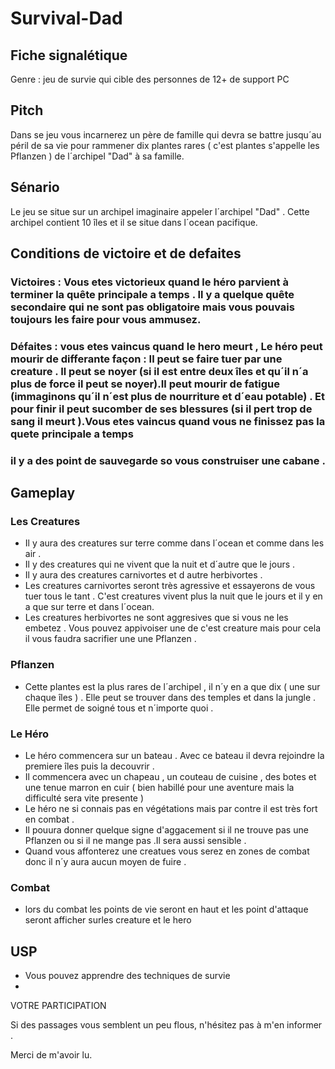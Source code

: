 # Survival-Dad 
## Fiche signalétique
Genre : jeu de survie qui cible des personnes de 12+  de support PC
## Pitch 
Dans se jeu vous incarnerez un père de famille qui devra se battre jusqu´au péril de sa vie pour rammener dix plantes rares ( c'est plantes  s'appelle les Pflanzen ) de l´archipel "Dad" à sa famille.
## Sénario
Le jeu se situe sur un archipel imaginaire appeler l´archipel "Dad" . Cette archipel contient 10 îles et il se situe dans l´ocean pacifique.
## Conditions de victoire et de defaites
### Victoires : Vous etes victorieux quand le héro parvient à terminer la quête principale a temps . Il y a quelque quête secondaire qui ne sont pas obligatoire mais vous pouvais toujours les faire pour vous ammusez.
### Défaites : vous etes vaincus quand le hero meurt , Le héro peut mourir de differante façon : Il peut se faire tuer par une creature . Il peut se noyer (si il est entre deux îles et qu´il n´a plus de force il peut se noyer).Il peut mourir de fatigue (immaginons qu´il n´est plus de nourriture et d´eau potable) . Et pour finir il peut sucomber de ses blessures (si il pert trop de sang il meurt ).Vous etes vaincus quand vous ne finissez pas la quete principale a temps
### il y a des point de sauvegarde so vous construiser une cabane .
## Gameplay
### Les Creatures
- Il y aura des creatures sur terre comme dans l´ocean et comme dans les air . 
- Il y des creatures qui ne vivent que la nuit et d´autre que le jours .
- Il y aura des creatures carnivortes et d autre herbivortes .
- Les creatures carnivortes seront très agressive et essayerons de vous tuer tous le tant . C'est creatures vivent plus la nuit que le jours et il y en a que sur terre et dans l´ocean.
- Les creatures herbivortes ne sont aggresives que si vous ne les embetez . Vous pouvez appivoiser une de c'est creature mais pour cela il vous faudra sacrifier une une Pflanzen .
### Pflanzen
- Cette plantes est la plus rares de l´archipel , il n´y en a que dix ( une sur chaque îles ) . Elle peut se trouver dans des temples et  dans la jungle . Elle permet de soigné tous et n´importe quoi .
### Le Héro 
- Le héro commencera sur un bateau . Avec ce bateau il devra rejoindre la premiere îles puis la decouvrir . 
- Il commencera avec un chapeau , un couteau de cuisine , des botes et une tenue marron en cuir ( bien habillé pour une aventure mais la difficulté sera vite presente )
- Le héro ne si connais pas en végétations mais par contre il est très fort en combat .
- Il pouura donner quelque signe d'aggacement si il ne trouve pas une Pflanzen ou si il ne mange pas .Il sera aussi sensible .
- Quand vous affonterez une creatues vous serez en zones de combat donc il n´y aura aucun moyen de fuire .
### Combat
- lors du combat les points de vie seront en haut et les point d'attaque seront afficher surles creature et le hero
## USP
- Vous pouvez apprendre des techniques de survie 
- 

VOTRE PARTICIPATION

Si des passages vous semblent un peu flous, n'hésitez pas à m'en informer .

Merci de m'avoir lu.
